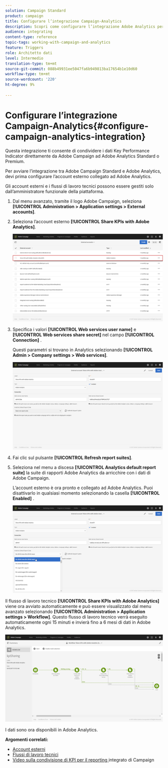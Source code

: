 ```yaml
---
solution: Campaign Standard
product: campaign
title: Configurare l’integrazione Campaign-Analytics
description: Scopri come configurare l’integrazione Adobe Analytics per iniziare a misurare il successo delle consegne e-mail.
audience: integrating
content-type: reference
topic-tags: working-with-campaign-and-analytics
feature: Triggers
role: Architetto dati
level: Intermedio
translation-type: tm+mt
source-git-commit: 088b49931ee5047fa6b949813ba17654b1e10d60
workflow-type: tm+mt
source-wordcount: '220'
ht-degree: 9%

---
```



# Configurare l’integrazione Campaign-Analytics{#configure-campaign-analytics-integration}

Questa integrazione ti consente di condividere i dati Key Performance Indicator direttamente da Adobe Campaign ad Adobe Analytics Standard o Premium.

Per avviare l’integrazione tra Adobe Campaign Standard e Adobe Analytics, devi prima configurare l’account esterno collegato ad Adobe Analytics.

Gli account esterni e i flussi di lavoro tecnici possono essere gestiti solo dall’amministratore funzionale della piattaforma.

1. Dal menu avanzato, tramite il logo Adobe Campaign, seleziona **[!UICONTROL Administration > Application settings > External accounts]**.
1. Seleziona l’account esterno **[!UICONTROL Share KPIs with Adobe Analytics]**.

   ![](assets/analytics_2.png)

1. Specifica i valori **[!UICONTROL Web services user name]** e **[!UICONTROL Web services share secret]** nel campo **[!UICONTROL Connection]** .

   Questi parametri si trovano in Analytics selezionando **[!UICONTROL Admin > Company settings > Web services]**.

   ![](assets/analytics_1.png)

1. Fai clic sul pulsante **[!UICONTROL Refresh report suites]**.
1. Seleziona nel menu a discesa **[!UICONTROL Analytics default report suite]** la suite di rapporti Adobe Analytics da arricchire con i dati di Adobe Campaign.

   L’account esterno è ora pronto e collegato ad Adobe Analytics. Puoi disattivarlo in qualsiasi momento selezionando la casella **[!UICONTROL Enabled]** .

   ![](assets/analytics.png)

Il flusso di lavoro tecnico **[!UICONTROL Share KPIs with Adobe Analytics]** viene ora avviato automaticamente e può essere visualizzato dal menu avanzato selezionando **[!UICONTROL Administration > Application settings > Workflow]**. Questo flusso di lavoro tecnico verrà eseguito automaticamente ogni 15 minuti e invierà fino a 6 mesi di dati in Adobe Analytics.

![](assets/analytics_3.png)

I dati sono ora disponibili in Adobe Analytics.

**Argomenti correlati:**

* [Account esterni](../../administration/using/external-accounts.md)
* [Flussi di lavoro tecnici](../../administration/using/technical-workflows.md)
* [Video sulla condivisione di KPI per il reporting ](https://helpx.adobe.com/it/marketing-cloud/how-to/email-marketing.html) integrato di Campaign


